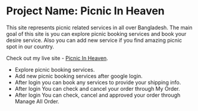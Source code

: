 # Project Name: Picnic In Heaven

This site represents picnic related services in all over Bangladesh. The main goal of this site is you can explore picnic booking services and book your desire service. Also you can add new service if you find amazing picnic spot in our country.

Check out my live site - [Picnic In Heaven](https://picnic-in-heaven.web.app/).

- Explore picnic booking services.
- Add new picnic booking services after google login.
- After login you can book any services to provide your shipping info.
- After login You can check and cancel your order through My Order.
- After login You can check, cancel and approved your order through Manage All Order.
